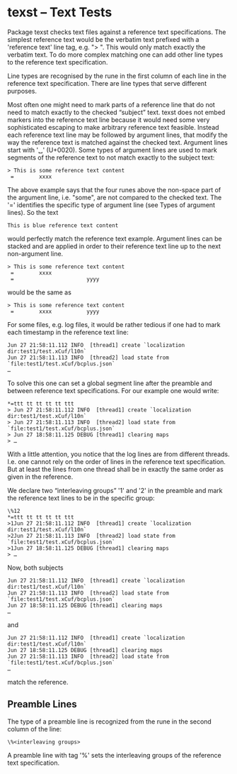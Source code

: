 # texst – Text Tests
Package texst checks text files against a reference text
specifications. The simplest reference text would be the verbatim text
prefixed with a 'reference text' line tag, e.g. "> ". This would only
match exactly the verbatim text. To do more complex matching one can
add other line types to the reference text specification.

Line types are recognised by the rune in the first column of each line
in the reference text specification. There are line types that serve
different purposes.

Most often one might need to mark parts of a reference line that do
not need to match exactly to the checked “subject” text. texst does
not embed markers into the reference text line because it would need
some very sophisticated escaping to make arbitrary reference text
feasible.  Instead each reference text line may be followed by
argument lines, that modify the way the reference text is matched
against the checked text. Argument lines start with '␣' (U+0020). Some
types of argument lines are used to mark segments of the reference
text to not match exactly to the subject text:

```
> This is some reference text content
 =        xxxx
```

The above example says that the four runes above the non-space part of
the argument line, i.e. "some", are not compared to the checked
text. The '=' identifies the specific type of argument line (see Types
of argument lines). So the text

```
This is blue reference text content
```

would perfectly match the reference text example. Argument lines can
be stacked and are applied in order to their reference text line up to
the next non-argument line.

```
> This is some reference text content
 =        xxxx
 =                       yyyy
```

would be the same as

```
> This is some reference text content
 =        xxxx           yyyy
```

For some files, e.g. log files, it would be rather tedious if one had
to mark each timestamp in the reference text line:

```
Jun 27 21:58:11.112 INFO  [thread1] create `localization dir:test1/test.xCuf/l10n`
Jun 27 21:58:11.113 INFO  [thread2] load state from `file:test1/test.xCuf/bcplus.json`
…
```

To solve this one can set a global segment line after the preamble and
between reference text specifications. For our example one would
write:

```
*=ttt tt tt tt tt ttt
> Jun 27 21:58:11.112 INFO  [thread1] create `localization dir:test1/test.xCuf/l10n`
> Jun 27 21:58:11.113 INFO  [thread2] load state from `file:test1/test.xCuf/bcplus.json`
> Jun 27 18:58:11.125 DEBUG [thread1] clearing maps
> …
```

With a little attention, you notice that the log lines are from
different threads. I.e. one cannot rely on the order of lines in the
reference text specification. But at least the lines from one thread
shall be in exactly the same order as given in the reference.

We declare two “interleaving groups” '1' and '2' in the preamble and
mark the reference text lines to be in the specific group:

```
\%12
*=ttt tt tt tt tt ttt
>1Jun 27 21:58:11.112 INFO  [thread1] create `localization dir:test1/test.xCuf/l10n`
>2Jun 27 21:58:11.113 INFO  [thread2] load state from `file:test1/test.xCuf/bcplus.json`
>1Jun 27 18:58:11.125 DEBUG [thread1] clearing maps
> …
```

Now, both subjects

```
Jun 27 21:58:11.112 INFO  [thread1] create `localization dir:test1/test.xCuf/l10n`
Jun 27 21:58:11.113 INFO  [thread2] load state from `file:test1/test.xCuf/bcplus.json`
Jun 27 18:58:11.125 DEBUG [thread1] clearing maps
…
```

and

```
Jun 27 21:58:11.112 INFO  [thread1] create `localization dir:test1/test.xCuf/l10n`
Jun 27 18:58:11.125 DEBUG [thread1] clearing maps
Jun 27 21:58:11.113 INFO  [thread2] load state from `file:test1/test.xCuf/bcplus.json`
…
```

match the reference.


## Preamble Lines

The type of a preamble line is recognized from the rune in the second
column of the line:

```
\%<interleaving groups>
```

A preamble line with tag '%' sets the interleaving groups of the
reference text specification.
